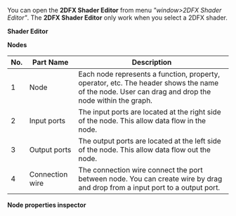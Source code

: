 You can open the **2DFX Shader Editor** from menu _"window>2DFX Shader Editor"_. The ******2DFX Shader Editor****** only work when you select a 2DFX shader.

**Shader Editor**

**Nodes**

| No.	| Part Name	| Description |
|--------------------------|----------------------------------------|----------------------------------------|
| 1	| Node	| Each node represents a function, property, operator, etc. The header shows the name of the node. User can drag and drop the node within the graph. |
| 2	| Input ports	| The input ports are located at the right side of the node. This allow data flow in the node. |
| 3	| Output ports 	| The output ports are located at the left side of the node. This allow data flow out the node. |
| 4	| Connection wire	| The connection wire connect the port between node. You can create wire by drag and drop from a input port to a output port. |


**Node properties inspector**